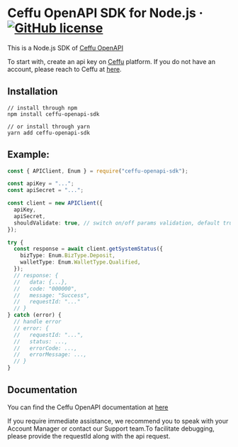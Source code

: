 # Ceffu OpenAPI SDK for Node.js &middot; [![GitHub license](https://img.shields.io/badge/license-MIT-blue.svg)](https://github.com/Ceffu/ceffu-openapi-sdk-nodejs/blob/main/LICENSE)

This is a Node.js SDK of [Ceffu OpenAPI](https://apidoc.ceffu.io/apidoc/shared-c9ece2c6-3ab4-4667-bb7d-c527fb3dbf78/doc-338167)

To start with, create an api key on [Ceffu](https://www.ceffu.com) platform. If you do not have an account, please reach to Ceffu at [here](https://www.ceffu.com/get-started).

## Installation

```
// install through npm
npm install ceffu-openapi-sdk

// or install through yarn
yarn add ceffu-openapi-sdk
```

## Example:

```typescript
const { APIClient, Enum } = require("ceffu-openapi-sdk");

const apiKey = "...";
const apiSecret = "...";

const client = new APIClient({
  apiKey,
  apiSecret,
  shouldValidate: true, // switch on/off params validation, default true
});

try {
  const response = await client.getSystemStatus({
    bizType: Enum.BizType.Deposit,
    walletType: Enum.WalletType.Qualified,
  });
  // response: {
  //   data: {...},
  //   code: "000000",
  //   message: "Success",
  //   requestId: "..."
  // }
} catch (error) {
  // handle error
  // error: {
  //   requestId: "...",
  //   status: ...,
  //   errorCode: ...,
  //   errorMessage: ...,
  // }
}
```

## Documentation

You can find the Ceffu OpenAPI documentation at [here](https://apidoc.ceffu.io/apidoc/shared-c9ece2c6-3ab4-4667-bb7d-c527fb3dbf78/doc-338167)

If you require immediate assistance, we recommend you to speak with your Account Manager or contact our Support team.To facilitate debugging, please provide the requestId along with the api request.
